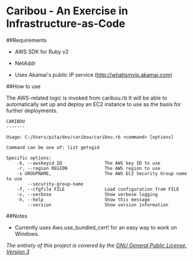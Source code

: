 # Caribou - An Exercise in Infrastructure-as-Code

##Requirements
* AWS SDK for Ruby v2
* NetAddr

* Uses Akamai's public IP service (http://whatismyip.akamai.com)


##How to use

The AWS-related logic is invoked from caribou.rb
It will be able to automatically set up and deploy an EC2 instance to use as the basis for further deployments.
```
CARIBOU
-------

Usage: C:/Users/pita/dev/caribou/caribou.rb <command> [options]

Command can be one of: list getsgid

Specific options:
    -k, --awskeyid ID                The AWS key ID to use
    -r, --region REGION              The AWS region to use
    -s GROUPNAME,                    The AWS EC2 Security Group name to use
        --security-group-name
    -f, --cfgfile FILE               Load configuration from FILE
    -v, --verbose                    Show verbose logging
    -h, --help                       Show this message
        --version                    Show version information
```

##Notes
* Currently uses Aws.use_bundled_cert! for an easy way to work on Windows.

*The entirety of this project is covered by the [GNU General Public License, Version 3](http://www.gnu.org/licenses/gpl-3.0.txt)*
